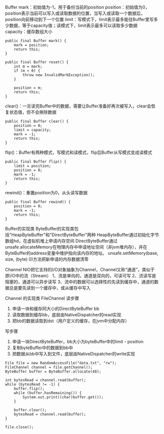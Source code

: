 Buffer
mark：初始值为-1，用于备份当前的position
position：初始值为0，position表示当前可以写入或读取数据的位置，当写入或读取一个数据后，position向前移动到下一个位置
limit：写模式下，limit表示最多能往Buffer里写多少数据，等于capacity值；读模式下，limit表示最多可以读取多少数据
capacity：缓存数组大小

```
public final Buffer mark() {
    mark = position;
    return this;
}

public final Buffer reset() {
    int m = mark;
    if (m < 0) {
        throw new InvalidMarkException();
    }

    position = m;
    return this;
}
```
clear()：一旦读完Buffer中的数据，需要让Buffer准备好再次被写入，clear会恢复状态值，但不会擦除数据
```
public final Buffer clear() {
    position = 0;
    limit = capacity;
    mark = -1;
    return this;
}
```
flip()：Buffer有两种模式，写模式和读模式，flip后Buffer从写模式变成读模式
```
public final Buffer flip() {
    limit = position;
    position = 0;
    mark = -1;
    return this;
}
```
rewind()：重置position为0，从头读写数据
```
public final Buffer rewind() {
    position = 0;
    mark = -1;
    return this;
}
```

Buffer的实现类
ByteBuffer的实现类包括"HeapByteBuffer"和"DirectByteBuffer"两种
HeapByteBuffer通过初始化字节数组hd，在虚拟机堆上申请内存空间
DirectByteBuffer通过unsafe.allocateMemory在物理内存中申请地址空间（非jvm堆内存），并在ByteBuffer的address变量中维护指向该内存的地址。 unsafe.setMemory(base, size, (byte) 0)方法把新申请的内存数据清零

Channel
NIO把它支持的I/O对象抽象为Channel，Channel又称“通道”，类似于原I/O中的流（Stream）
1、流是单向的，通道是双向的，可读可写
2、流读写是阻塞的，通道可以异步读写
3、流中的数据可以选择性的先读到缓存中，通道的数据总是要先读到一个缓存中，或从缓存中写入

Channel 的实现类
FileChannel
读步骤
1. 申请一块和缓存同大小的DirectByteBuffer bb
2. 读取数据到缓存bb，底层由NativeDispatcher的read实现
3. 把bb的数据读取到dst（用户定义的缓存，在jvm中分配内存）

写步骤
1. 申请一块DirectByteBuffer，bb大小为byteBuffer中的limit - position
2. 复制byteBuffer中的数据到bb中
3. 把数据从bb中写入到文件，底层由NativeDispatcher的write实现


```
File file = new RandomAccessFile("data.txt", "rw");
FileChannel channel = file.getChannel();
ByteBuffer buffer = ByteBuffer.allocate(48);

int bytesRead = channel.read(buffer);
while (bytesRead != -1) {
    buffer.flip();
    while (buffer.hasRemaining()) {
        System.out.print((char)buffer.get());
    }

    buffer.clear();
    bytesRead = channel.read(buffer);
}

file.close();
```

